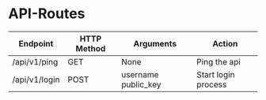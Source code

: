 # API-Routes

| Endpoint      | HTTP Method | Arguments           | Action              |
| ------------- | ----------- | ------------------- | ------------------- |
| /api/v1/ping  | GET         | None                | Ping the api        |
| /api/v1/login | POST        | username public_key | Start login process |
